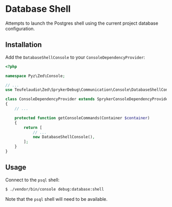 Database Shell
==============

Attempts to launch the Postgres shell using the current project database
configuration.

Installation
------------

Add the `DatabaseShellConsole` to your `ConsoleDependencyProvider`:

```php
<?php

namespace Pyz\Zed\Console;

// ...
use Teufelaudio\Zed\SprykerDebug\Communication\Console\DatabaseShellConsole;

class ConsoleDependencyProvider extends SprykerConsoleDependencyProvider
{
    // ...

    protected function getConsoleCommands(Container $container)
    {
        return [
            // ...
            new DatabaseShellConsole(),
        ];
    }
}
```

Usage
-----

Connect to the `psql` shell:

```bash
$ ./vendor/bin/console debug:database:shell
```

Note that the `psql` shell will need to be available.
